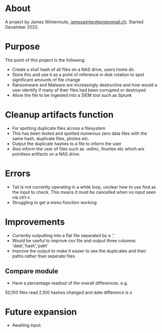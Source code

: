 
About
=====
A project by James Wintermute, jameswinter@protonmail.ch. Started December 2022.

Purpose
=======
The point of this project is the following:

- Create a sha1 hash of all files on a NAS drive, users home dir.
- Store this and use it as a point of reference in disk rotation to spot significant amounts of file change
- Ransomware and Malware are increasingly destructive and how would a user identify if many of their files had been corrupted or destroyed
- Allow the file to be ingested into a SIEM tool such as Splunk

Cleanup artifacts function
==========================
- For spotting duplicate files across a filesystem
- This has been tested and spotted numerous zero data files with the same hash, duplicate files, photos etc.
- Output the duplicate hashes to a file to inform the user
- Also inform the user of files such as .wdmc, thumbs etc which are pointless artifacts on a NAS drive.

# Errors
- Tail is not currently operating in a while loop, unclear how to use find as the input to check. This means it must be cancelled when no input seen via  ctrl-c
- Struggling to get a menu function working


# Improvements

- Currently outputting into a flat file separated by a ','
- Would be useful to improve csv file and output three columns: 'date','hash','path'
- Improve the output to make it easier to see the duplicates and their paths rather than seperate files

## Compare module
- Have a percentage readout of the overall differences. e.g.

50,100 files read
2,100 hashes changed and date difference is x


Future expansion
================
- Awaiting input.

